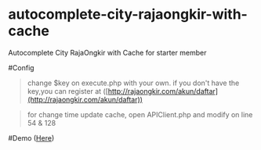 # autocomplete-city-rajaongkir-with-cache
Autocomplete City RajaOngkir with Cache for starter member

#Config
> change $key on execute.php with your own. if you don't have the key,you can register at ([http://rajaongkir.com/akun/daftar](http://rajaongkir.com/akun/daftar))

> for change time update cache, open APIClient.php and modify on line 54 & 128

#Demo
([Here](https://youtu.be/PYx7908GAtY))
